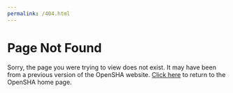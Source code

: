```yaml
---
permalink: /404.html
---
```


# Page Not Found

Sorry, the page you were trying to view does not exist. It may have been from a previous version of the OpenSHA website. [Click here](Home) to return to the OpenSHA home page.
